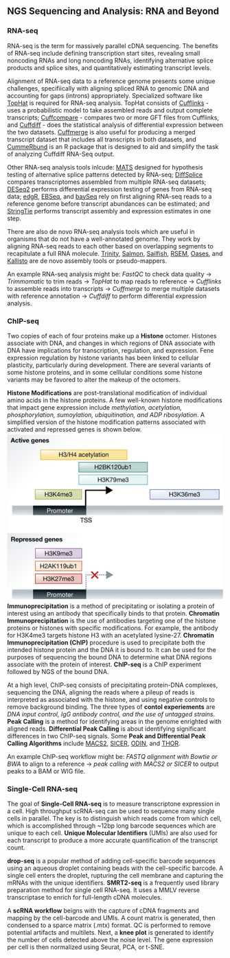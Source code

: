 ## NGS Sequencing and Analysis: RNA and Beyond

### RNA-seq
RNA-seq is the term for massively parallel cDNA sequencing. The benefits of RNA-seq include defining transcription start sites, revealing small noncoding RNAs and long noncoding RNAs, identifying alternative splice products and splice sites, and quantitatively estimating transcript levels.

Alignment of RNA-seq data to a reference genome presents some unique challenges, specifiically with aligning spliced RNA to genomic DNA and accounting for gaps (introns) appropriately. Specialized software like [TopHat](http://ccb.jhu.edu/software/tophat/manual.shtml) is required for RNA-seq analysis. TopHat consists of [Cufflinks](http://cole-trapnell-lab.github.io/cufflinks/cufflinks/index.html#cufflinks-output-files) - uses a probabilistic model to take assembled reads and output complete transcripts; [Cuffcompare](http://cole-trapnell-lab.github.io/cufflinks/cuffcompare/) - compares two or more GFT files from Cufflinks, and [Cuffdiff](http://cole-trapnell-lab.github.io/cufflinks/cuffdiff/index.html#cuffdiff-output-files) - does the statistical analysis of differential expression between the two datasets. [Cuffmerge](http://cole-trapnell-lab.github.io/cufflinks/cuffmerge/index.html#cuffmerge-output-files) is also useful for producing a merged transcript dataset that includes all transcripts in both datasets, and [CummeRbund](http://compbio.mit.edu/cummeRbund/index.html) is an R package that is designed to aid and simplify the task of analyzing Cuffdiff RNA-Seq output. 

Other RNA-seq analysis tools inlcude: [MATS](https://pubmed.ncbi.nlm.nih.gov/22266656/) designed for hypothesis testing of alternative splice patterns detected by RNA-seq; [DiffSplice](https://pubmed.ncbi.nlm.nih.gov/23155066/) compares transcriptomes assembled from multiple RNA-seq datasets; [DESeq2](https://genomebiology.biomedcentral.com/articles/10.1186/s13059-014-0550-8) performs differential expression testing of genes from RNA-seq data; [edgR](https://academic.oup.com/bioinformatics/article/26/1/139/182458), [EBSeq](https://www.bioconductor.org/packages/devel/bioc/vignettes/EBSeq/inst/doc/EBSeq_Vignette.pdf), and [baySeq](https://bmcbioinformatics.biomedcentral.com/articles/10.1186/1471-2105-11-422) rely on first aligning RNA-seq reads to a reference genome before transcript abundances can be estimated; and [StringTie](https://ccb.jhu.edu/software/stringtie/) performs transcript assembly and expression estimates in one step.

There are also de novo RNA-seq analysis tools which are useful in organisms that do not have a well-annotated genome. They work by aligning RNA-seq reads to each other based on overlapping segments to recapitulate a full RNA molecule. [Trinity](https://www.ncbi.nlm.nih.gov/pmc/articles/PMC3571712/), [Salmon](https://salmon.readthedocs.io/en/latest/), [Sailfish](https://www.nature.com/articles/nbt.2862), [RSEM](https://github.com/deweylab/RSEM), [Oases](https://pubmed.ncbi.nlm.nih.gov/22368243/), and [Kallisto](https://www.nature.com/articles/nbt.3519) are de novo assembly tools or pseudo-mappers. 

An example RNA-seq analysis might be: *FastQC* to check data quality -> *Trimmomatic* to trim reads -> *TopHat* to map reads to reference -> *Cufflinks* to assemble reads into transcripts -> *Cuffmerge* to merge multiple datasets with reference annotation -> *Cuffdiff* to perform differential expression analysis.

### ChIP-seq
Two copies of each of four proteins make up a **Histone** octomer. Histones associate with DNA, and changes in which regions of DNA associate with DNA have implications for transcription, regulation, and expression. Fene expression regulation by histone variants has been linked to cellular plasticity, particularly during development. There are several variants of some histone proteins, and in some celllular conditions some histone variants may be favored to alter the makeup of the octomers. 

**Histone Modifications** are post-translational modification of individual amino acids in the histone proteins. A few well-known histone modifications that impact gene expression include _methylation, acetylation, phosphorylation, sumoylation, ubiquitination, and ADP ribosylation_. A simplified version of the histone modification patterns associated with activated and repressed genes is shown below. 
![histone.png](/files/histone.png)
**Immunoprecipitation** is a method of precipitating or isolating a protein of interest using an antibody that specifically binds to that protein. **Chromatin Immunoprecipitation** is the use of antibodies targeting one of the histone proteins or histones with specific modifications. For example, the antibody for H3K4me3 targets histone H3 with an acetylated lysine-27. **Chromatin Immunoprecipitation (ChIP)** procedure is used to precipitate both the intended histone protein and the DNA it is bound to. It can be used for the purposes of sequencing the bound DNA to determine what DNA regions associate with the protein of interest. **ChIP-seq** is a ChIP experiment followed by NGS of the bound DNA.

At a high level, ChIP-seq consists of precipitating protein-DNA complexes, sequencing the DNA, aligning the reads where a pileup of reads is interpreted as associated with the histone, and using negative controls to remove background binding. The three types of **contol experiements** are _DNA input control, IgG antibody control, and the use of untagged strains_. **Peak Calling** is a method for identifying areas in the genome enrighted with aligned reads. **Differential Peak Calling** is about identifying significant differences in two ChIP-seq signals. Some **Peak and Differential Peak Calling Algorithms** include [MACS2](https://pypi.org/project/MACS2/), [SICER](https://zanglab.github.io/SICER2/), [ODIN](https://www.costalab.org/publications-2/odin/), and [THOR](https://www.costalab.org/publications-2/thor/). 

An example ChIP-seq workflow might be: _FASTQ alignment with Bowtie or BWA_ to align to a reference -> _peak calling with MACS2 or SICER_ to output peaks to a BAM or WIG file. 
### Single-Cell RNA-seq
The goal of **Single-Cell RNA-seq** is to measure transcriptone expression in a cell. High throughput scRNA-seq can be used to sequence many single cells in parallel. The key is to distinguish which reads come from which cell, which is accomplished through ~12bp long barcode sequences which are unique to each cell. **Unique Molecular Identifiers** (UMIs) are also used for each transcript to produce a more accurate quantification of the transcript count.

**drop-seq** is a popular method of adding cell-specific barcode sequences using an aqueous droplet containing beads with the cell-specific barcode. A single cell enters the droplet, rupturing the cell membrane and capturing the mRNAs with the unique identifiers. **SMRT2-seq** is a frequently used library preparation method for single cell RNA-seq. It uses a MMLV reverse transcriptase to enrich for full-length cDNA molecules. 

A **scRNA workflow** beigns with the capture of cDNA fragments and mapping by the cell-barcode and UMIs. A count matrix is generated, then condensed to a sparce matrix (.mtx) format. QC is performed to remove potential artifacts and multilets. Next, a **knee plot** is generated to identify the number of cells detected above the noise level. The gene expression per cell is then normalized using Seurat, PCA, or t-SNE.  
